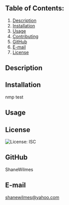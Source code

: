 # 

## Table of Contents:
  1. [Description](#description) 
  2. [Installation](#installation)
  3. [Usage](#usage)  
  4. [Contributing](#contributing)
  5. [GitHub](#gitHub)
  6. [E-mail](#email)
  8. [License](#License)
    

## Description
 

## Installation
nmp test

## Usage


## License
![License: ISC](https://img.shields.io/badge/License-ISC-blue.svg)
    

## GitHub
ShaneWilmes

## E-mail
shanewilmes@yahoo.com